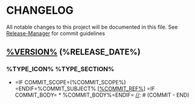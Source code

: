 [//]: # (HEADER - START)
# CHANGELOG

All notable changes to this project will be documented in this file.  See [Release-Manager](https://github.com/ragdata/release-manager) for commit guidelines

[//]: # (HEADER - END)

[//]: # (RELEASE - START)

## [%VERSION%](%RELEASE_URL%) (%RELEASE_DATE%)

[//]: # (RELEASE - END)


[//]: # (SECTION - START)

### %TYPE_ICON% %TYPE_SECTION%

[//]: # (SECTION - END)

[//]: # (COMMIT - START)
* =IF COMMIT_SCOPE=(%COMMIT_SCOPE%) =ENDIF=%COMMIT_SUBJECT% [[%COMMIT_REF%](%COMMIT_URL%)]
=IF COMMIT_BODY=  * %COMMIT_BODY%=ENDIF=
[//]: # (COMMIT - END)

[//]: # (FOOTER - START)
[//]: # (FOOTER - END)
